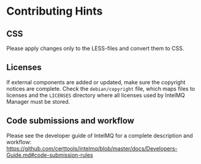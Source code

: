 <!--
SPDX-FileCopyrightText: 2020 IntelMQ Team

SPDX-License-Identifier: AGPL-3.0-or-later
-->

# Contributing Hints

## CSS

Please apply changes only to the LESS-files and convert them to CSS.

## Licenses

If external components are added or updated, make sure the copyright notices are complete. Check the `debian/copyright` file, which maps files to licenses and the `LICENSES` directory where all licenses used by IntelMQ Manager must be stored.

## Code submissions and workflow

Please see the developer guide of IntelMQ for a complete description and workflow: https://github.com/certtools/intelmq/blob/master/docs/Developers-Guide.md#code-submission-rules
